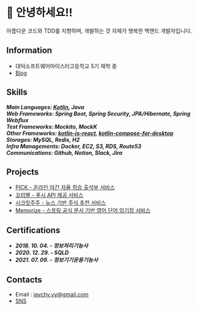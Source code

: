# 🦑 안녕하세요!!
아름다운 코드와 TDD를 지향하며, 개발하는 것 자체가 행복한 백엔드 개발자입니다.  

## Information
- 대덕소프트웨어마이스터고등학교 5기 재학 중
- [Blog](https://velog.io/@dhwlddjgmanf)  

## Skills
***Main Languages: [Kotlin](https://github.com/technical-learn-room/kotlin-learn), Java***  
***Web Frameworks: Spring Boot, Spring Security, JPA/Hibernate, Spring Webflux***  
***Test Frameworks: Mockito, MockK***  
***Other Frameworks: [kotlin-js-react](https://github.com/technical-learn-room/kotlin-react-learn), [kotlin-compose-for-desktop](https://github.com/technical-learn-room/kotlin-compose-for-desktop-learn)***  
***Storages: MySQL, Redis, H2***  
***Infra Managements: Docker, EC2, S3, RDS, Route53***  
***Communications: Github, Notion, Slack, Jira***  

## Projects
- [PICK - 온라인 야간 자율 학습 출석부 서비스](https://github.com/DSM-PICK/pick-server-Saturn)  
- [꼬리별 - 푸시 API 제공 서비스](https://github.com/KKoribyeol)  
- [시크릿주주 - 뉴스 기반 주식 추천 서비스](https://github.com/secret-juju/rosa)  
- [Memorize - 스프링 공식 문서 기반 영어 단어 암기장 서비스](https://github.com/jaychy-yy/memorize)  

## Certifications
- ***2018. 10. 04. - 정보처리기능사***
- ***2020. 12. 29. - SQLD***
- ***2021. 07. 09. - 정보기기운용기능사***

## Contacts
- Email : jaychy.yy@gmail.com  
- [SNS](https://www.facebook.com/profile.php?id=100011390962545)   
